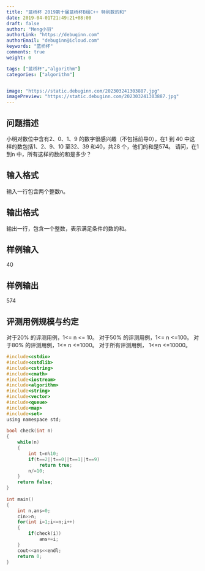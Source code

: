 ```yaml
---
title: "蓝桥杯 2019第十届蓝桥杯B组C++ 特别数的和"
date: 2019-04-01T21:49:21+08:00
draft: false
author: "Meng小羽"
authorLink: "https://debuginn.com"
authorEmail: "debuginn@icloud.com"
keywords: "蓝桥杯"
comments: true
weight: 0

tags: ["蓝桥杯","algorithm"]
categories: ["algorithm"]


image: "https://static.debuginn.com/202303241303887.jpg"
imagePreview: "https://static.debuginn.com/202303241303887.jpg"
---
```


## 问题描述

小明对数位中含有2、0、1、9 的数字很感兴趣（不包括前导0），在1 到
40 中这样的数包括1、2、9、10 至32、39 和40，共28 个，他们的和是574。
请问，在1 到n 中，所有这样的数的和是多少？

## 输入格式

输入一行包含两个整数n。

## 输出格式

输出一行，包含一个整数，表示满足条件的数的和。

## 样例输入

40

## 样例输出

574

## 评测用例规模与约定

对于20% 的评测用例，1<= n <= 10。
对于50% 的评测用例，1<= n <=100。
对于80% 的评测用例，1<= n <=1000。
对于所有评测用例， 1<=n <=10000。

```c
#include<cstdio>
#include<cstdlib>
#include<cstring>
#include<cmath>
#include<iostream>
#include<algorithm>
#include<string>
#include<vector>
#include<queue>
#include<map>
#include<set>
using namespace std;
 
bool check(int n)
{
	while(n)
	{
		int t=n%10;
		if(t==2||t==0||t==1||t==9)
			return true;
		n/=10;
	}
	return false;
}
 
int main()
{
	int n,ans=0;
	cin>>n;
	for(int i=1;i<=n;i++)
	{
		if(check(i))
			ans+=i;
	}
	cout<<ans<<endl;
	return 0;
}
```